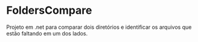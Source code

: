 # FoldersCompare
Projeto em .net para comparar dois diretórios e identificar os arquivos que estão faltando em um dos lados.
